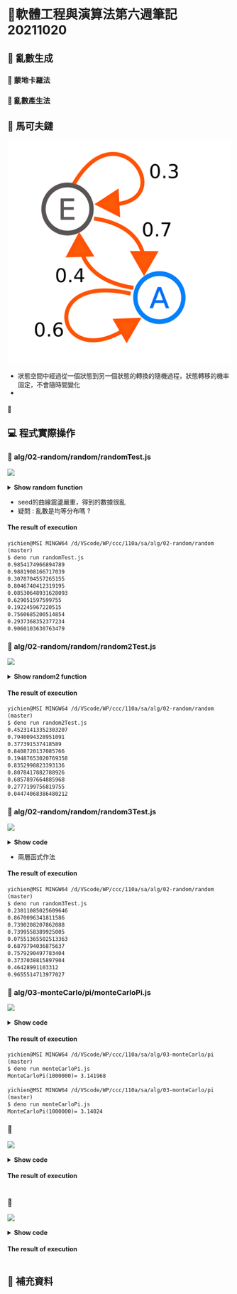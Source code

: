 # 📝軟體工程與演算法第六週筆記20211020
## 📖 亂數生成

### 🔖 蒙地卡羅法
### 🔖 亂數產生法
## 📖 馬可夫鏈
![](pic/Markovkate.png)
* 狀態空間中經過從一個狀態到另一個狀態的轉換的隨機過程，狀態轉移的機率固定，不會隨時間變化
* 


#### 📍 
## 💻 程式實際操作
### 🔗 alg/02-random/random/randomTest.js 
![](pic/)
<details>
  <summary><b>Show random function</b></summary>

  ```
const SEED_MAX = 9999997
var d = new Date();
var seed = d.getTime()%SEED_MAX; //371

export function random() {
    seed = (seed+37 ) % SEED_MAX
    var x = Math.sin(seed) * 93177
    return x - Math.floor(x);
}
  ```
</details>

* seed的曲線震盪嚴重，得到的數據很亂
* 疑問 : 亂數是均等分布嗎 ?

#### The result of execution
```
yichien@MSI MINGW64 /d/VScode/WP/ccc/110a/sa/alg/02-random/random (master)
$ deno run randomTest.js 
0.9854174966894789
0.9881908166717039 
0.3078704557265155 
0.8046740412319195 
0.08530648931628093
0.629051597599755  
0.192245967220515  
0.7560685200514854 
0.2937368352377234 
0.9060103630763479
```

### 🔗 alg/02-random/random/random2Test.js
![](pic/)
<details>
  <summary><b>Show random2 function</b></summary>

  ```
// 來源：https://stackoverflow.com/questions/521295/seeding-the-random-number-generator-in-javascript
var m_w = 123456789;
var m_z = 987654321;
var mask = 0xffffffff;

// Takes any integer
function seed(i) {
    m_w = i;
    m_z = 987654321;
}

// Returns number between 0 (inclusive) and 1.0 (exclusive),
// just like Math.random().
export function random()
{
    m_z = (36969 * (m_z & 65535) + (m_z >> 16)) & mask;
    m_w = (18000 * (m_w & 65535) + (m_w >> 16)) & mask;
    var result = ((m_z << 16) + m_w) & mask;
    result /= 4294967296;
    return result + 0.5;
}
  ```
</details>

#### The result of execution
```
yichien@MSI MINGW64 /d/VScode/WP/ccc/110a/sa/alg/02-random/random (master)
$ deno run random2Test.js
0.45231413352303207
0.7940094328951091
0.377391537418589
0.8408720137085766
0.19487653020769358
0.8352998823393136
0.8078417882788926
0.6857897664885968
0.2777199756819755
0.04474068386480212
```

### 🔗 alg/02-random/random/random3Test.js
![](pic/)
<details>
  <summary><b>Show code</b></summary>

  ```
const M = {}

M.seed = function(s) {
  return function() {
      s = Math.sin(s) * 10000;
      return s - Math.floor(s);
  };
};

// usage:
var random1 = M.seed(42);
var random2 = M.seed(random1());
M.random = M.seed(random2());

export default M;
  ```
</details>

* 兩層函式作法
#### The result of execution
```
yichien@MSI MINGW64 /d/VScode/WP/ccc/110a/sa/alg/02-random/random (master)
$ deno run random3Test.js
0.23011085025609646
0.8670096341811586
0.7390208207862088
0.7399558389925005
0.07551365502513363
0.6879794036875637
0.7579290497783404
0.3737038815897904
0.46428991103312
0.9655514713977027
```

### 🔗 alg/03-monteCarlo/pi/monteCarloPi.js 
![](pic/)
<details>
  <summary><b>Show code</b></summary>

  ```
function monteCarloPi(n) {
  let hits = 0
  for (let i=0;i<n; i++) {
    let x = Math.random()
    let y = Math.random()
    if (x*x+y*y <= 1) hits++
  }
  return 4*(hits/n)
}
console.log('MonteCarloPi(1000000)=', monteCarloPi(1000000))
  ```
</details>

#### The result of execution
```
yichien@MSI MINGW64 /d/VScode/WP/ccc/110a/sa/alg/03-monteCarlo/pi (master)
$ deno run monteCarloPi.js 
MonteCarloPi(1000000)= 3.141968

yichien@MSI MINGW64 /d/VScode/WP/ccc/110a/sa/alg/03-monteCarlo/pi (master)
$ deno run monteCarloPi.js 
MonteCarloPi(1000000)= 3.14024
```

### 🔗 
![](pic/)
<details>
  <summary><b>Show code</b></summary>

  ```
  ```
</details>

#### The result of execution
```
```

### 🔗 
![](pic/)
<details>
  <summary><b>Show code</b></summary>

  ```
  ```
</details>

#### The result of execution
```
```


## 📖 補充資料